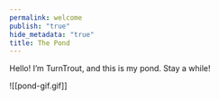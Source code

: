 ```yaml
---
permalink: welcome
publish: "true"
hide_metadata: "true"
title: The Pond
---
```

Hello! I’m TurnTrout, and this is my pond. Stay a while!

![[pond-gif.gif]]

